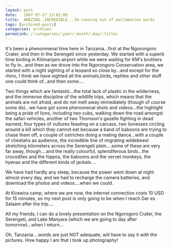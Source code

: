 ```yaml
---
layout: post
date:	2007-07-27 13:02:00
title:  AMAZING..INCREDIBLE...Im running out of exclamation words
tags: [archived-posts]
categories: archives
permalink: /:categories/:year/:month/:day/:title/
---
```

It's been a phenonmenal time here in Tanzania...first at the Ngorongoro Crater, and then in the Serengeti since yesterday. We started with a superb time birding in Kilimanjaro airport while we were waiting for KM's brothers to fly in...and then as we drove into the Ngorongoro Conservation area, we started with a night sighting of a leopard so close by...and except for the rhino, I think we have sighted all the animals,birds, reptiles and other stuff one could think of...and then some....

Two things which are fantastic...the total lack of plastic in the wilderness, and the immense discipline of the wildlife trips, which means that the animals are not afraid, and do not melt away immediately (though of course some do)...we have got some phenomenal shots and videos...the highlight being a pride of lions, including two cubs, walking down the road amongst the safari vehicles, another of two Thomson's gazelle fighting in dead earnest, four types of vultures feasting on a carcass, two lionesses circling around a kill which they cannot eat because a band of baboons are trying to chase them off, a couple of ostriches doing a mating dance...with a couple of cheetahs as audience, the incredible line of migrating wildebeest stretching kilometers across the Serengeti plain....some of these are very far away, though....and the really colourful, splendiferous birds...the crocodiles and the hippos, the baboons and the vervet monkeys, the hyenas and the different kinds of jackals....

We have had hardly any sleep, because the power went down at night almost every day, and we had to recharge the camera batteries, and download the photos and videos....when we could.

At Kirawira camp, where we are now, the internet connection costs 10 USD for 15 minutes, so my next post is only going to be when I reach Dar es Salaam after the trip....

All my friends, I can do a lovely presentation on the Ngorogoro Crater, the Serengeti, and Lake Manyara (which we are going to day after tomorrow)...when I return...

Oh, Tanzania....words are just NOT adequate, will have to say it with the pictures. How happy I am that I took up photography!
